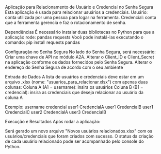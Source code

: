 Aplicação para Relacionamento de Usuário e Credencial no Senha Segura
Esta aplicação é usada para relacionar usuários a credenciais.
  Usuário: conta utilizada por uma pessoa para logar na ferramenta.
  Credencial: conta que a ferramenta gerencia e faz o rotacionamento de senha.

Dependências
  É necessário instalar duas bibliotecas no Python para que a aplicação rode:
  pandas
  requests
  Você pode instalá-las executando o comando:
    pip install requests pandas


Configuração no Senha Segura
No lado do Senha Segura, será necessário:
Criar uma chave de API no módulo A2A.
Alterar o Client_ID e Client_Secret na aplicação conforme os dados fornecidos pelo Senha Segura.
Alterar o endereço do Senha Segura de acordo com o seu ambiente
  
Entrada de Dados
A lista de usuários e credenciais deve estar em um arquivo .xlsx (nome: "usuarios_para_relacionar.xlsx") com apenas duas colunas:
  Coluna A (A1 = username): insira os usuários
  Coluna B (B1 = credencial): insira as credenciais que deseja relacionar ao usuário da coluna A
  
Exemplo:
  username	credencial
  user1	    CredencialA
  user1	    CredencialB
  user1	    CredencialC
  user2	    CredencialA
  user3	    CredencialB

    
Execução e Resultados
Após rodar a aplicação:

Será gerado um novo arquivo "Novos usuários relacionados.xlsx"  com os usuários/credenciais que foram criados com sucesso.
O status da criação de cada usuário relacionado pode ser acompanhado pelo console do Python.
